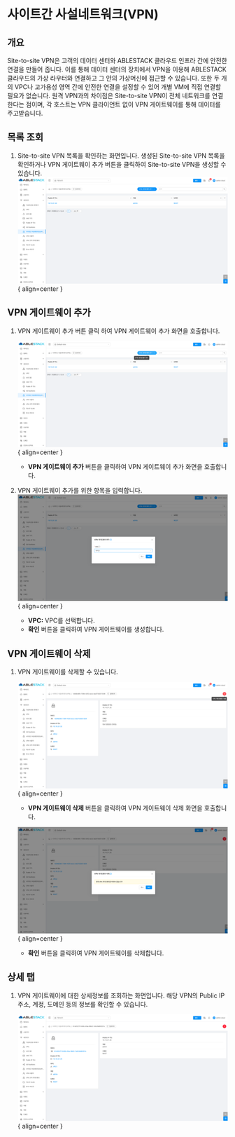 
# 사이트간 사설네트워크(VPN)

## 개요
Site-to-site VPN은 고객의 데이터 센터와 ABLESTACK 클라우드 인프라 간에 안전한 연결을 만들어 줍니다. 이를 통해 데이터 센터의 장치에서 VPN을 이용해 ABLESTACK 클라우드의 가상 라우터와 연결하고 그 안의 가상머신에 접근할 수 있습니다. 또한 두 개의 VPC나 고가용성 영역 간에 안전한 연결을 설정할 수 있어 개별 VM에 직접 연결할 필요가 없습니다. 원격 VPN과의 차이점은 Site-to-site VPN이 전체 네트워크를 연결한다는 점이며, 각 호스트는 VPN 클라이언트 없이 VPN 게이트웨이를 통해 데이터를 주고받습니다.

## 목록 조회

1. Site-to-site VPN 목록을 확인하는 화면입니다.
    생성된 Site-to-site VPN 목록을 확인하거나 VPN 게이트웨이 추가 버튼을 클릭하여 Site-to-site VPN을 생성할 수 있습니다.
    ![sts vpn 목록 조회](../../assets/images/admin-guide/mold/network/sitetosite-vpn/stsvpn-list.png){ align=center }

## VPN 게이트웨이 추가

1. VPN 게이트웨이 추가 버튼 클릭 하여 VPN 게이트웨이 추가 화면을 호출합니다.
    
    ![sts vpn 추가 버튼](../../assets/images/admin-guide/mold/network/sitetosite-vpn/stsvpn-add-btn.png){ align=center }
    
    * **VPN 게이트웨이 추가** 버튼을 클릭하여 VPN 게이트웨이 추가 화면을 호출합니다.

2. VPN 게이트웨이 추가를 위한 항목을 입력합니다.
    ![vpn 추가](../../assets/images/admin-guide/mold/network/sitetosite-vpn/stsvpn-add.png){ align=center }
    
    * **VPC:** VPC를 선택합니다.
    * **확인** 버튼을 클릭하여 VPN 게이트웨이를 생성합니다.

## VPN 게이트웨이 삭제

1. VPN 게이트웨이를 삭제할 수 있습니다.

    ![vpn 게이트웨이 삭제 버튼](../../assets/images/admin-guide/mold/network/sitetosite-vpn/stsvpn-remove-btn.png){ align=center }

    * **VPN 게이트웨이 삭제** 버튼을 클릭하여 VPN 게이트웨이 삭제 화면을 호출합니다.

    ![vpn 게이트웨이 삭제 화면](../../assets/images/admin-guide/mold/network/sitetosite-vpn/stsvpn-remove.png){ align=center }

    * **확인** 버튼을 클릭하여 VPN 게이트웨이를 삭제합니다.

## 상세 탭

1. VPN 게이트웨이에 대한 상세정보를 조회하는 화면입니다. 해당 VPN의 Public IP 주소, 계정, 도메인 등의 정보를 확인할 수 있습니다.

    ![vpn 상세 탭](../../assets/images/admin-guide/mold/network/sitetosite-vpn/stsvpn-detail-tab.png){ align=center }
